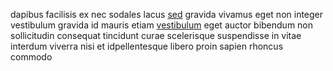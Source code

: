 dapibus facilisis ex nec sodales lacus [sed](generated_webpages/in20.md) gravida
vivamus eget non integer vestibulum gravida id mauris etiam
[vestibulum](generated_webpages/nisl6.md) eget auctor bibendum non sollicitudin
consequat tincidunt curae scelerisque suspendisse in vitae interdum viverra
nisi et idpellentesque libero proin sapien rhoncus commodo
